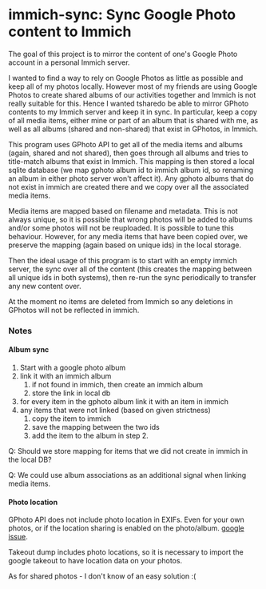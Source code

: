 # immich-sync: Sync Google Photo content to Immich

The goal of this project is to mirror the content of one's Google Photo account in a personal Immich
server.

I wanted to find a way to rely on Google Photos as little as possible and keep all of my photos
locally. However most of my friends are using Google Photos to create shared albums of our
activities together and Immich is not really suitable for this. Hence I wanted tsharedo be able to
mirror GPhoto contents to my Immich server and keep it in sync. In particular, keep a copy of all
media items, either mine or part of an album that is shared with me, as well as all albums (shared
and non-shared) that exist in GPhotos, in Immich.

This program uses GPhoto API to get all of the media items and albums (again, shared and not
shared), then goes through all albums and tries to title-match albums that exist in Immich. This
mapping is then stored a local sqlite database (we map gphoto album id to immich album id, so
renaming an album in either photo server won't affect it). Any gphoto albums that do not exist in
immich are created there and we copy over all the associated media items.

Media items are mapped based on filename and metadata. This is not always unique, so it is possible
that wrong photos will be added to albums and/or some photos will not be reuploaded. It is possible
to tune this behaviour. However, for any media items that have been copied over, we preserve the
mapping (again based on unique ids) in the local storage.

Then the ideal usage of this program is to start with an empty immich server, the sync over all of
the content (this creates the mapping between all unique ids in both systems), then re-run the sync
periodically to transfer any new content over.

At the moment no items are deleted from Immich so any deletions in GPhotos will not be reflected in
immich.

### Notes

#### Album sync

1. Start with a google photo album
1. link it with an immich album
   1. if not found in immich, then create an immich album
   1. store the link in local db
1. for every item in the gphoto album link it with an item in immich
1. any items that were not linked (based on given strictness)
   1. copy the item to immich
   1. save the mapping between the two ids
   1. add the item to the album in step 2.

Q: Should we store mapping for items that we did not create in immich in the local DB?

Q: We could use album associations as an additional signal when linking media items.

#### Photo location

GPhoto API does not include photo location in EXIFs. Even for your own photos, or if the location
sharing is enabled on the photo/album.
[google issue](https://issuetracker.google.com/issues/80379228).

Takeout dump includes photo locations, so it is necessary to import the google takeout to have
location data on your photos.

As for shared photos - I don't know of an easy solution :(
